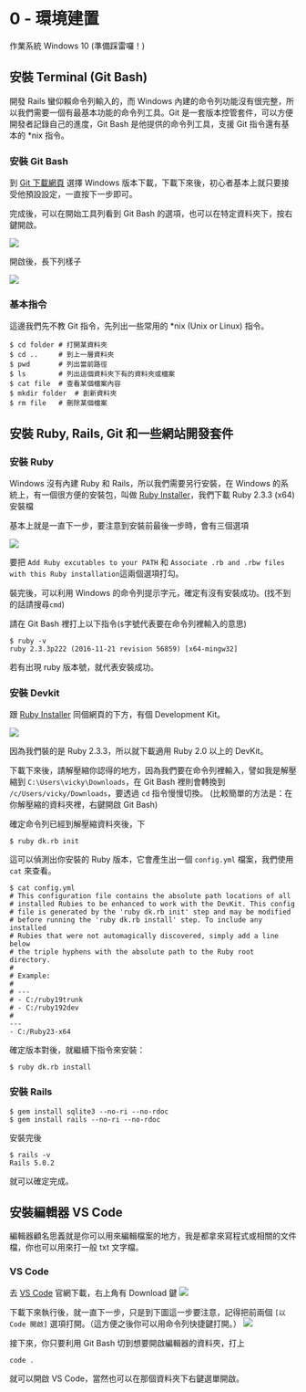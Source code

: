 # 0 - 環境建置
作業系統 Windows 10 (準備踩雷囉！)

## 安裝 Terminal (Git Bash)
開發 Rails 蠻仰賴命令列輸入的，而 Windows 內建的命令列功能沒有很完整，所以我們需要一個有最基本功能的命令列工具。Git 是一套版本控管套件，可以方便開發者記錄自己的進度，Git Bash 是他提供的命令列工具，支援 Git 指令還有基本的 *nix 指令。

### 安裝 Git Bash
到 [Git 下載網頁](https://git-scm.com/downloads) 選擇 Windows 版本下載，下載下來後，初心者基本上就只要接受他預設設定，一直按下一步即可。

完成後，可以在開始工具列看到 Git Bash 的選項，也可以在特定資料夾下，按右鍵開啟。

![](./figures/0_git_install_open.png)

開啟後，長下列樣子

![](./figures/0_git_show.png)


### 基本指令
這邊我們先不教 Git 指令，先列出一些常用的 *nix (Unix or Linux) 指令。
```shell
$ cd folder	# 打開某資料夾
$ cd ..		# 到上一層資料夾
$ pwd		# 列出當前路徑
$ ls		# 列出這個資料夾下有的資料夾或檔案
$ cat file	# 查看某個檔案內容
$ mkdir	folder	# 創新資料夾
$ rm file	# 刪除某個檔案
```


## 安裝 Ruby, Rails, Git 和一些網站開發套件
### 安裝 Ruby
Windows 沒有內建 Ruby 和 Rails，所以我們需要另行安裝，在 Windows 的系統上，有一個很方便的安裝包，叫做 [Ruby Installer](http://rubyinstaller.org/downloads/)，我們下載 Ruby 2.3.3 (x64) 安裝檔

基本上就是一直下一步，要注意到安裝前最後一步時，會有三個選項

![](./figures/0_ruby_install.png)

要把 `Add Ruby excutables to your PATH` 和 `Associate .rb and .rbw files with this Ruby installation`這兩個選項打勾。

裝完後，可以利用 Windows 的命令列提示字元，確定有沒有安裝成功。(找不到的話請搜尋`cmd`)

請在 Git Bash 裡打上以下指令(`$`字號代表要在命令列裡輸入的意思)
```shell
$ ruby -v
ruby 2.3.3p222 (2016-11-21 revision 56859) [x64-mingw32]
```
若有出現 ruby 版本號，就代表安裝成功。

### 安裝 Devkit
跟 [Ruby Installer](http://rubyinstaller.org/downloads/) 同個網頁的下方，有個 Development Kit。

![](./figures/0_devkit_install.png)

因為我們裝的是 Ruby 2.3.3，所以就下載適用 Ruby 2.0 以上的 DevKit。

下載下來後，請解壓縮你認得的地方，因為我們要在命令列裡輸入，譬如我是解壓縮到 `C:\Users\vicky\Downloads`，在 Git Bash 裡則會轉換到 `/c/Users/vicky/Downloads`，要透過 `cd` 指令慢慢切換。 (比較簡單的方法是：在你解壓縮的資料夾裡，右鍵開啟 Git Bash)

確定命令列已經到解壓縮資料夾後，下
```
$ ruby dk.rb init
```
這可以偵測出你安裝的 Ruby 版本，它會產生出一個 `config.yml` 檔案，我們使用 `cat` 來查看。

``` shell
$ cat config.yml
# This configuration file contains the absolute path locations of all
# installed Rubies to be enhanced to work with the DevKit. This config
# file is generated by the 'ruby dk.rb init' step and may be modified
# before running the 'ruby dk.rb install' step. To include any installed
# Rubies that were not automagically discovered, simply add a line below
# the triple hyphens with the absolute path to the Ruby root directory.
#
# Example:
#
# ---
# - C:/ruby19trunk
# - C:/ruby192dev
#
---
- C:/Ruby23-x64

```
確定版本對後，就繼續下指令來安裝：
```shell
$ ruby dk.rb install
```

### 安裝 Rails

```shell
$ gem install sqlite3 --no-ri --no-rdoc
$ gem install rails --no-ri --no-rdoc
```

安裝完後
```
$ rails -v
Rails 5.0.2
```
就可以確定完成。


## 安裝編輯器 VS Code
編輯器顧名思義就是你可以用來編輯檔案的地方，我是都拿來寫程式或相關的文件檔，你也可以用來打一般 txt 文字檔。

### VS Code
去 [VS Code]() 官網下載，右上角有 Download 鍵
![](./figures/0_VSCode_download.png)

下載下來執行後，就一直下一步，只是到下圖這一步要注意，記得把前兩個 `[以 Code 開啟]` 選項打開。（這方便之後你可以用命令列快捷鍵打開。）
![](./figures/0_VSCode_install.png)

接下來，你只要利用 Git Bash 切到想要開啟編輯器的資料夾，打上
```
code .
```
就可以開啟 VS Code，當然也可以在那個資料夾下右鍵選單開啟。